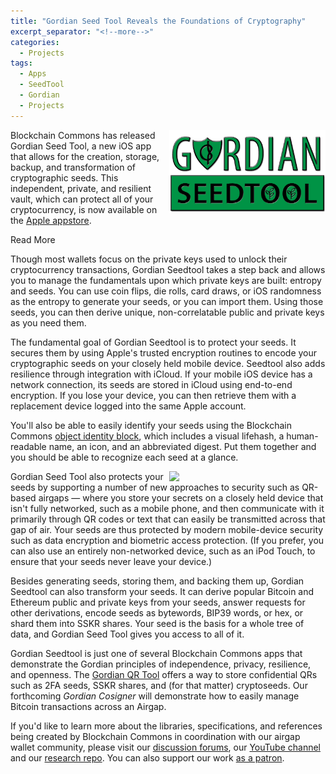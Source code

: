 ```yaml
---
title: "Gordian Seed Tool Reveals the Foundations of Cryptography"
excerpt_separator: "<!--more-->"
categories:
  - Projects
tags:
  - Apps
  - SeedTool
  - Gordian
  - Projects
---
```


<img src="https://github.com/BlockchainCommons/GordianSeedTool-iOS/blob/master/images/logos/gordian-seedtool-logo-white.jpg" align=right width=250>

Blockchain Commons has released Gordian Seed Tool, a new iOS app that allows for the creation, storage, backup, and transformation of cryptographic seeds. This independent, private, and resilient vault, which can protect all of your cryptocurrency, is now available on the [Apple appstore](https://apps.apple.com/us/app/gordian-seed-tool/id1545088229).

<div class="bold--excerpt--node">Read More</div>

<!--more-->

Though most wallets focus on the private keys used to unlock their cryptocurrency transactions, Gordian Seedtool takes a step back and allows you to manage the fundamentals upon which private keys are built: entropy and seeds. You can use coin flips, die rolls, card draws, or iOS randomness as the entropy to generate your seeds, or you can import them. Using those seeds, you can then derive unique, non-correlatable public and private keys as you need them.

The fundamental goal of Gordian Seedtool is to protect your seeds. It secures them by using Apple's trusted encryption routines to encode your cryptographic seeds on your closely held mobile device. Seedtool also adds resilience through integration with iCloud. If your mobile iOS device has a network connection, its seeds are stored in iCloud using end-to-end encryption. If you lose your device, you can then retrieve them with a replacement device logged into the same Apple account.

You'll also be able to easily identify your seeds using the Blockchain Commons [object identity block](https://github.com/BlockchainCommons/Research/blob/master/papers/bcr-2021-002-digest.md#object-identity-block), which includes a visual lifehash, a human-readable name, an icon, and an abbreviated digest. Put them together and you should be able to recognize each seed at a glance.

<img src="https://github.com/BlockchainCommons/GordianSeedTool-iOS/blob/master/images/gg-list.jpg" align=right width=250>

Gordian Seed Tool also protects your seeds by supporting a number of new approaches to security such as QR-based airgaps — where you store your secrets on a closely held device that isn't fully networked, such as a mobile phone, and then communicate with it primarily through QR codes or text that can easily be transmitted across that gap of air. Your seeds are thus protected by modern mobile-device security such as data encryption and biometric access protection. (If you prefer, you can also use an entirely non-networked device, such as an iPod Touch, to ensure that your seeds never leave your device.)

Besides generating seeds, storing them, and backing them up, Gordian Seedtool can also transform your seeds. It can derive popular Bitcoin and Ethereum public and private keys from your seeds, answer requests for other derivations,  encode seeds as bytewords, BIP39 words, or hex, or shard them into SSKR shares. Your seed is the basis for a whole tree of data, and Gordian Seed Tool gives you access to all of it.

Gordian Seedtool is just one of several Blockchain Commons apps that demonstrate the Gordian principles of independence, privacy, resilience, and openness. The [Gordian QR Tool](https://apps.apple.com/us/app/gordian-qr-tool/id1506851070) offers a way to store confidential QRs such as 2FA seeds, SSKR shares, and (for that matter) cryptoseeds. Our forthcoming _Gordian Cosigner_ will demonstrate how to easily manage Bitcoin transactions across an Airgap.

If you'd like to learn more about the libraries, specifications, and references being created by Blockchain Commons in coordination with our airgap wallet community, please visit our [discussion forums](https://github.com/BlockchainCommons/Airgapped-Wallet-Community/discussions), our [YouTube channel](https://www.youtube.com/channel/UCPQ9LtDWZAkfItMF4B5tztw) and our [research repo](https://github.com/BlockchainCommons/Research/blob/master/README.md). You can also support our work [as a patron](https://github.com/sponsors/BlockchainCommons).
